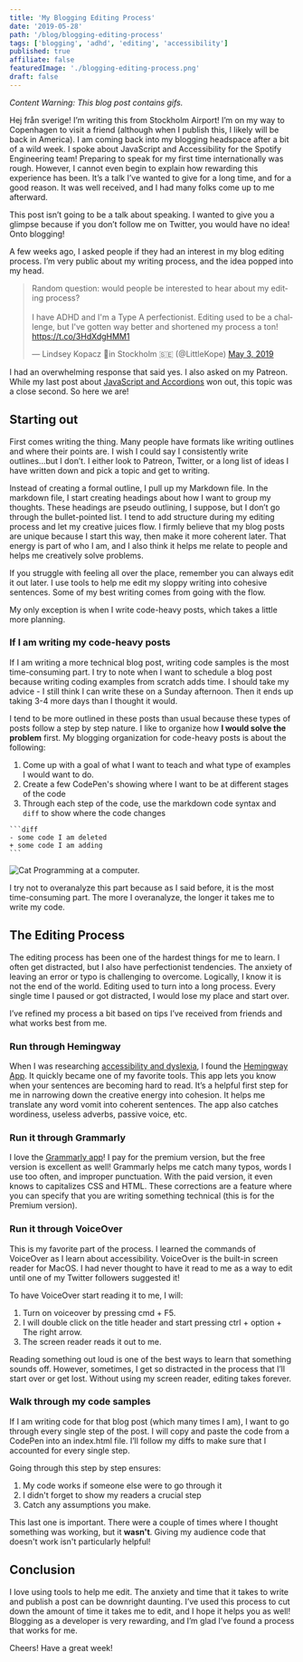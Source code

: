 ```yaml
---
title: 'My Blogging Editing Process'
date: '2019-05-28'
path: '/blog/blogging-editing-process'
tags: ['blogging', 'adhd', 'editing', 'accessibility']
published: true
affiliate: false
featuredImage: './blogging-editing-process.png'
draft: false
---
```


_Content Warning: This blog post contains gifs._

<p><span lang="sv">Hej från sverige!</span> I’m writing this from Stockholm Airport! I’m on my way to Copenhagen to visit a friend (although when I publish this, I likely will be back in America). I am coming back into my blogging headspace after a bit of a wild week. I spoke about JavaScript and Accessibility for the Spotify Engineering team! Preparing to speak for my first time internationally was rough. However, I cannot even begin to explain how rewarding this experience has been. It’s a talk I’ve wanted to give for a long time, and for a good reason. It was well received, and I had many folks come up to me afterward.</p>

This post isn’t going to be a talk about speaking. I wanted to give you a glimpse because if you don’t follow me on Twitter, you would have no idea! Onto blogging!

A few weeks ago, I asked people if they had an interest in my blog editing process. I’m very public about my writing process, and the idea popped into my head.

<blockquote class="twitter-tweet" data-lang="en"><p lang="en" dir="ltr">Random question: would people be interested to hear about my editing process?<br/><br/>I have ADHD and I&#39;m a Type A perfectionist. Editing used to be a challenge, but I&#39;ve gotten way better and shortened my process a ton! <a href="https://t.co/3HdXdgHMM1">https://t.co/3HdXdgHMM1</a></p>&mdash; Lindsey Kopacz 🐞in Stockholm 🇸🇪 (@LittleKope) <a href="https://twitter.com/LittleKope/status/1124278521378037760?ref_src=twsrc%5Etfw">May 3, 2019</a></blockquote>

I had an overwhelming response that said yes. I also asked on my Patreon. While my last post about [JavaScript and Accordions](/blog/javascript-accessibility-accordions) won out, this topic was a close second. So here we are!

## Starting out

First comes writing the thing. Many people have formats like writing outlines and where their points are. I wish I could say I consistently write outlines...but I don’t. I either look to Patreon, Twitter, or a long list of ideas I have written down and pick a topic and get to writing.

Instead of creating a formal outline, I pull up my Markdown file. In the markdown file, I start creating headings about how I want to group my thoughts. These headings are pseudo outlining, I suppose, but I don’t go through the bullet-pointed list. I tend to add structure during my editing process and let my creative juices flow. I firmly believe that my blog posts are unique because I start this way, then make it more coherent later. That energy is part of who I am, and I also think it helps me relate to people and helps me creatively solve problems.

If you struggle with feeling all over the place, remember you can always edit it out later. I use tools to help me edit my sloppy writing into cohesive sentences. Some of my best writing comes from going with the flow.

My only exception is when I write code-heavy posts, which takes a little more planning.

### If I am writing my code-heavy posts

If I am writing a more technical blog post, writing code samples is the most time-consuming part. I try to note when I want to schedule a blog post because writing coding examples from scratch adds time. I should take my advice - I still think I can write these on a Sunday afternoon. Then it ends up taking 3-4 more days than I thought it would.

I tend to be more outlined in these posts than usual because these types of posts follow a step by step nature. I like to organize how **I would solve the problem** first. My blogging organization for code-heavy posts is about the following:

1. Come up with a goal of what I want to teach and what type of examples I would want to do.
2. Create a few CodePen's showing where I want to be at different stages of the code
3. Through each step of the code, use the markdown code syntax and `diff` to show where the code changes

````
```diff
- some code I am deleted
+ some code I am adding
```
````

![Cat Programming at a computer.](https://media.giphy.com/media/3oKIPnAiaMCws8nOsE/giphy.gif)

I try not to overanalyze this part because as I said before, it is the most time-consuming part. The more I overanalyze, the longer it takes me to write my code.

## The Editing Process

The editing process has been one of the hardest things for me to learn. I often get distracted, but I also have perfectionist tendencies. The anxiety of leaving an error or typo is challenging to overcome. Logically, I know it is not the end of the world. Editing used to turn into a long process. Every single time I paused or got distracted, I would lose my place and start over.

I’ve refined my process a bit based on tips I’ve received from friends and what works best from me.

### Run through Hemingway

When I was researching [accessibility and dyslexia](/blog/learn-dyslexia-web), I found the [Hemingway App](http://hemingwayapp.com). It quickly became one of my favorite tools. This app lets you know when your sentences are becoming hard to read. It’s a helpful first step for me in narrowing down the creative energy into cohesion. It helps me translate any word vomit into coherent sentences. The app also catches wordiness, useless adverbs, passive voice, etc.

### Run it through Grammarly

I love the [Grammarly app](https://www.grammarly.com/)! I pay for the premium version, but the free version is excellent as well! Grammarly helps me catch many typos, words I use too often, and improper punctuation. With the paid version, it even knows to capitalizes CSS and HTML. These corrections are a feature where you can specify that you are writing something technical (this is for the Premium version).

### Run it through VoiceOver

This is my favorite part of the process. I learned the commands of VoiceOver as I learn about accessibility. VoiceOver is the built-in screen reader for MacOS. I had never thought to have it read to me as a way to edit until one of my Twitter followers suggested it!

To have VoiceOver start reading it to me, I will:

1. Turn on voiceover by pressing cmd + F5.
1. I will double click on the title header and start pressing ctrl + option + The right arrow.
1. The screen reader reads it out to me.

Reading something out loud is one of the best ways to learn that something sounds off. However, sometimes, I get so distracted in the process that I’ll start over or get lost. Without using my screen reader, editing takes forever.

### Walk through my code samples

If I am writing code for that blog post (which many times I am), I want to go through every single step of the post. I will copy and paste the code from a CodePen into an index.html file. I’ll follow my diffs to make sure that I accounted for every single step.

Going through this step by step ensures:

1. My code works if someone else were to go through it
2. I didn't forget to show my readers a crucial step
3. Catch any assumptions you make.

This last one is important. There were a couple of times where I thought something was working, but it **wasn't**. Giving my audience code that doesn't work isn't particularly helpful!

## Conclusion

I love using tools to help me edit. The anxiety and time that it takes to write and publish a post can be downright daunting. I’ve used this process to cut down the amount of time it takes me to edit, and I hope it helps you as well! Blogging as a developer is very rewarding, and I’m glad I’ve found a process that works for me.

Cheers! Have a great week!
